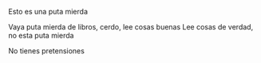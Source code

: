 Esto es una puta mierda

Vaya puta mierda de libros, cerdo, lee cosas buenas
Lee cosas de verdad, no esta puta mierda

No tienes pretensiones
